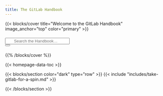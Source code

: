 ```yaml
---
title: The GitLab Handbook
---
```


{{< blocks/cover title="Welcome to the GitLab Handbook" image_anchor="top" color="primary" >}}

<form class="td-sidebar__search d-flex align-items-center" style="margin: 1.5em 0em;">
    <div class="td-search td-search--offline">
  <div class="td-search__icon"></div>
  <input type="search" class="bg-white text-black td-search__input form-control"  style="padding-left: 2em;" placeholder="Search the Handbook…" aria-label="Search the Handbook…" autocomplete="off" data-offline-search-index-json-src="/offline-search-index.json" data-offline-search-base-href="/" data-offline-search-max-results="10">
</div>
<button class="btn btn-link td-sidebar__toggle d-md-none p-0 ms-3 fas fa-bars" type="button" data-bs-toggle="collapse" data-bs-target="#td-section-nav" aria-controls="td-section-nav" aria-expanded="false" aria-label="Toggle section navigation"></button>
  </form>

{{% /blocks/cover %}}

{{< homepage-data-toc >}}

{{< blocks/section color="dark" type="row" >}}
{{< include "includes/take-gitlab-for-a-spin.md" >}}
<style>
    a.btn-lg {
        color: #fff !important;
        }
    .td-box--dark > .col > .row > .row > .go-for-a-spin {
        border-right: 3px solid #fff !important;
        padding-bottom: 0px !important;
    }
    .td-box--dark > .col > .row > .row > .col > a {
        color: #bdd7fe;
    }
    .td-box--dark > .col > .row > hr {
        display: none;
    }
    .td-box--dark > .col > .row > p {
        display: none;
    }
</style>
{{< /blocks/section >}}
